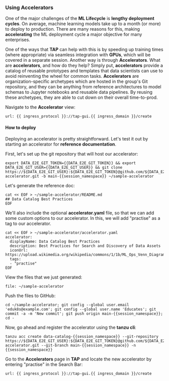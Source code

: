 ### Using Accelerators

One of the major challenges of the **ML Lifecycle** is **lengthy deployment cycles**. 
On average, machine learning models take up to a month (or more) to deploy to production.
There are many reasons for this, making **accelerating** the ML deployment cycle a major objective for many enterprises.

One of the ways that **TAP** can help with this is by speeding up training times (where appropriate) via seamless integration with **GPUs**,
which will be covered in a separate session. Another way is through **Accelerators**. What are **accelerators**, and how do they help?
Simply put, **accelerators** provide a catalog of reusable prototypes and templates that data scientists can use to avoid reinventing 
the wheel for common tasks. **Accelerators** are organization-specific archetypes which are hosted in the group's Git repository, and
they can be anything from reference architectures to model schemas to Jupyter notebooks and reusable data pipelines.
By reusing these archetypes, they are able to cut down on their overall time-to-prod.

Navigate to the **Accelerator** view:
```dashboard:open-url
url: {{ ingress_protocol }}://tap-gui.{{ ingress_domain }}/create
```


#### How to deploy

Deploying an accelerator is pretty straightforward. Let's test it out by starting an accelerator for **reference documentation**.

First, let's set up the git repository that will host our accelerator:
```execute
export DATA_E2E_GIT_TOKEN={{DATA_E2E_GIT_TOKEN}} && export DATA_E2E_GIT_USER={{DATA_E2E_GIT_USER}} && git clone https://${DATA_E2E_GIT_USER}:${DATA_E2E_GIT_TOKEN}@github.com/${DATA_E2E_GIT_USER}/sample-accelerator.git -b main-{{session_namespace}} ~/sample-accelerator
```

Let's generate the reference doc:
```execute
cat << EOF > ~/sample-accelerator/README.md
## Data Catalog Best Practices
EOF
```

We'll also include the optional **accelerator.yaml** file, so that we can add some custom options to our accelerator.
In this, we will add "practise" as a tag to our accelerator.
```execute
cat << EOF > ~/sample-accelerator/accelerator.yaml
accelerator:
  displayName: Data Catalog Best Practices
  description: Best Practices for Search and Discovery of Data Assets
  iconUrl: https://upload.wikimedia.org/wikipedia/commons/1/1b/ML_Ops_Venn_Diagram.svg
  tags:
  - "practise"
EOF
```

View the files that we just generated:
```editor:open-file
file: ~/sample-accelerator
```

Push the files to GitHub:
```execute
cd ~/sample-accelerator; git config --global user.email 'eduk8s@example.com'; git config --global user.name 'Educates'; git commit -a -m 'New commit'; git push origin main-{{session_namespace}}; cd -
```

Now, go ahead and register the accelerator using the **tanzu cli**:
```execute
tanzu acc create data-catalog-{{session_namespace}} --git-repository https://${DATA_E2E_GIT_USER}:${DATA_E2E_GIT_TOKEN}@github.com/${DATA_E2E_GIT_USER}/sample-accelerator.git --git-branch main-{{session_namespace}} -n {{session_namespace}}
```

Go to the **Accelerators** page in **TAP** and locate the new accelerator by entering "practise" in the Search Bar:
```dashboard:open-url
url: {{ ingress_protocol }}://tap-gui.{{ ingress_domain }}/create
```






